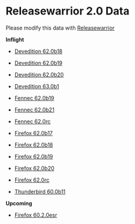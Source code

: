

Releasewarrior 2.0 Data
=======================

Please modify this data with [Releasewarrior](https://github.com/mozilla-releng/releasewarrior-2.0)

**Inflight**

* [Devedition 62.0b18](/inflight/devedition/devedition-devedition-62.0b18.md)

* [Devedition 62.0b19](/inflight/devedition/devedition-devedition-62.0b19.md)

* [Devedition 62.0b20](/inflight/devedition/devedition-devedition-62.0b20.md)

* [Devedition 63.0b1](/inflight/devedition/devedition-devedition-63.0b1.md)

* [Fennec 62.0b19](/inflight/fennec/fennec-beta-62.0b19.md)

* [Fennec 62.0b21](/inflight/fennec/fennec-beta-62.0b21.md)

* [Fennec 62.0rc](/inflight/fennec/fennec-release-rc-62.0rc.md)

* [Firefox 62.0b17](/inflight/firefox/firefox-beta-62.0b17.md)

* [Firefox 62.0b18](/inflight/firefox/firefox-beta-62.0b18.md)

* [Firefox 62.0b19](/inflight/firefox/firefox-beta-62.0b19.md)

* [Firefox 62.0b20](/inflight/firefox/firefox-beta-62.0b20.md)

* [Firefox 62.0rc](/inflight/firefox/firefox-release-rc-62.0rc.md)

* [Thunderbird 60.0b11](/inflight/thunderbird/thunderbird-beta-60.0b11.md)

**Upcoming**

* [Firefox 60.2.0esr](/upcoming/firefox/firefox-esr60-60.2.0esr.md)

